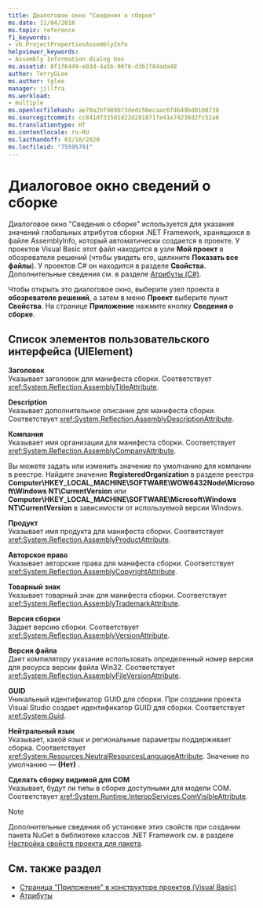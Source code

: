 ```yaml
---
title: Диалоговое окно "Сведения о сборке"
ms.date: 11/04/2016
ms.topic: reference
f1_keywords:
- vb.ProjectPropertiesAssemblyInfo
helpviewer_keywords:
- Assembly Information dialog box
ms.assetid: 8f1f6449-e03d-4a5b-9076-d3b1f84ada48
author: TerryGLee
ms.author: tglee
manager: jillfra
ms.workload:
- multiple
ms.openlocfilehash: ae70a2bf989b73dedc5becaac6f4b49bd0108730
ms.sourcegitcommit: cc841df335d1d22d281871fe41e74238d2fc52a6
ms.translationtype: HT
ms.contentlocale: ru-RU
ms.lasthandoff: 03/18/2020
ms.locfileid: "75595791"
---
```

# <a name="assembly-information-dialog-box"></a>Диалоговое окно сведений о сборке

Диалоговое окно "Сведения о сборке" используется для указания значений глобальных атрибутов сборки .NET Framework, хранящихся в файле AssemblyInfo, который автоматически создается в проекте. У проектов Visual Basic этот файл находится в узле **Мой проект** в обозревателе решений (чтобы увидеть его, щелкните **Показать все файлы**). У проектов C# он находится в разделе **Свойства**. Дополнительные сведения см. в разделе [Атрибуты (C#)](/dotnet/csharp/programming-guide/concepts/attributes/index).

Чтобы открыть это диалоговое окно, выберите узел проекта в **обозревателе решений**, а затем в меню **Проект** выберите пункт **Свойства**. На странице **Приложение** нажмите кнопку **Сведения о сборке**.

## <a name="uielement-list"></a>Список элементов пользовательского интерфейса (UIElement)

**Заголовок**\
Указывает заголовок для манифеста сборки. Соответствует <xref:System.Reflection.AssemblyTitleAttribute>.

**Description**\
Указывает дополнительное описание для манифеста сборки. Соответствует <xref:System.Reflection.AssemblyDescriptionAttribute>.

**Компания**\
Указывает имя организации для манифеста сборки. Соответствует <xref:System.Reflection.AssemblyCompanyAttribute>.

Вы можете задать или изменить значение по умолчанию для компании в реестре. Найдите значение **RegisteredOrganization** в разделе реестра **Computer\HKEY_LOCAL_MACHINE\SOFTWARE\WOW6432Node\Microsoft\Windows NT\CurrentVersion** или **Computer\HKEY_LOCAL_MACHINE\SOFTWARE\Microsoft\Windows NT\CurrentVersion** в зависимости от используемой версии Windows.

**Продукт**\
Указывает имя продукта для манифеста сборки. Соответствует <xref:System.Reflection.AssemblyProductAttribute>.

**Авторское право**\
Указывает авторские права для манифеста сборки. Соответствует <xref:System.Reflection.AssemblyCopyrightAttribute>.

**Товарный знак**\
Указывает товарный знак для манифеста сборки. Соответствует <xref:System.Reflection.AssemblyTrademarkAttribute>.

**Версия сборки**\
Задает версию сборки. Соответствует <xref:System.Reflection.AssemblyVersionAttribute>.

**Версия файла**\
Дает компилятору указание использовать определенный номер версии для ресурса версии файла Win32. Соответствует <xref:System.Reflection.AssemblyFileVersionAttribute>.

**GUID**\
Уникальный идентификатор GUID для сборки. При создании проекта Visual Studio создает идентификатор GUID для сборки. Соответствует <xref:System.Guid>.

**Нейтральный язык**\
Указывает, какой язык и региональные параметры поддерживает сборка. Соответствует <xref:System.Resources.NeutralResourcesLanguageAttribute>. Значение по умолчанию — **(Нет)** .

**Сделать сборку видимой для COM**\
Указывает, будут ли типы в сборке доступными для модели COM. Соответствует <xref:System.Runtime.InteropServices.ComVisibleAttribute>.

> [!NOTE]
> Дополнительные сведения об установке этих свойств при создании пакета NuGet в библиотеке классов .NET Framework см. в разделе [Настройка свойств проекта для пакета](/nuget/quickstart/create-and-publish-a-package-using-visual-studio-net-framework#configure-project-properties-for-the-package).

## <a name="see-also"></a>См. также раздел

- [Страница "Приложение" в конструкторе проектов (Visual Basic)](../../ide/reference/application-page-project-designer-visual-basic.md)
- [Атрибуты](https://msdn.microsoft.com/Library/ae334cee-d96c-4243-a5e3-06dd7fcaf205)
